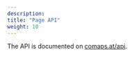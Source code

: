 ```yaml
---
description:
title: "Page API"
weight: 10
---
```


The API is documented on [comaps.at/api](https://comaps.at/api).
